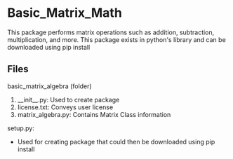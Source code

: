 # Basic_Matrix_Math
This package performs matrix operations such as addition, subtraction, multiplication, and more. This package exists in python's library
and can be downloaded using pip install

## Files
basic_matrix_algebra (folder)
<ol>
<li> __init__.py: Used to create package</li>
<li> license.txt: Conveys user license</li>
<li> matrix_algebra.py: Contains Matrix Class information</li>
</ol>

setup.py:
* Used for creating package that could then be downloaded using pip install
